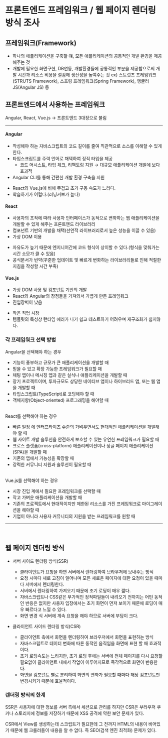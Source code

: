 # 프론트엔드 프레임워크 / 웹 페이지 렌더링 방식 조사 

## 프레임워크(Framework)
- 하나의 애플리케이션을 구축할 떄, 모든 애플리케이션의 공통적인 개발 환경을 제공해주는 것
- 개발에 필요한 화면구현, DB연동, 개발환경들에 공통적인 부분을 제공함으로써 개발 시간과 리소스 비용을 절감해 생산성을 높여주는 것
 ex) 스트럿츠 프레임워크(STRUTS Framework), 스프링 프레임워크(Spring Framework), 앵귤러 JS(Angular JS) 등
 
 ## 프론트엔드에서 사용하는 프레임워크
 Angular, React, Vue.js → 프론트엔드 3대장으로 불림
 
---

#### Angular
- 작성해야 하는 자바스크립트의 코드 길이를 줄여 직관적으로 소스를 이해할 수 있게한다.
- 타입스크립트를 주력 언어로 채택하여 정적 타입을 제공
  - 코드 어시스트, 타입 체크, 리팩토링 지원 → 대규모 애플리케이션 개발에 보다 효과적
- Angular CLI를 통해 간편한 개발 환경 구축을 지원
+ React와 Vue.js에 비해 무겁고 초기 구동 속도가 느리다.
+ 학습하기가 어렵다.(러닝커브가 높다)

#### React
- 사용자의 조작에 따라 사용자 인터페이스가 동적으로 변화하는 웹 애플리케이션을 개발할 수 있게 해주는 프론트엔드 라이브러리
- 컴포넌트 기반의 개발을 채택(선언적 라이브러리로서 높은 성능을 이끌 수 있음)
- 가상 DOM 이용
+ 자유도가 높기 때문에 엔지니어간에 코드 형식이 상이할 수 있다.(형식을 맞춰가는 시간 소모가 클 수 있음)
+ 공식문서가 빈약(꾸준한 업데이트 및 빠르게 변화하는 라이브러리들로 인해 적절한 지침을 작성할 시간 부족)

#### Vue.js
- 가상 DOM 사용 및 컴포넌트 기반의 개발
- React와 Angular의 장점들을 가져와서 가볍게 만든 프레임워크
- 진입장벽이 낮음
+ 작은 직업 시장
+ 템플릿의 특성상 런타임 에러가 나기 쉽고 테스트하기 어려우며 재구조화가 쉽지않다.


### 각 프레임워크 선택 방법
Angular을 선택해야 하는 경우

- 기능이 풍부하고 규모가 큰 애플리케이션을 개발할 때
- 믿을 수 있고 확장 가능한 프레임워크가 필요할 때
- 채팅 앱이나 메시징 앱과 같은 실식나 애플리케이션을 개발할 때
- 장기 프로젝트이며, 투자규모도 상당한 네이티브 앱이나 하이브리드 앱, 또는 웹 앱을 개발할 때
- 타입스크립트(TypeScript)로 코딩해야 할 때
- 객체지향(Object-oriented) 프로그래밍을 해야할 때

<br>
React를 선택해야 하는 경우

- 빠른 일정 에 엔터프라이즈 수준의 가벼우면서도 현대적인 애플리케이션을 개발해야 할 때
- 웹 사이트 개발 솔루션을 안전하게 보호할 수 있는 유연한 프레임워크가 필요할 때
- 크로스 플랫폼(cross-platform) 애플리케이션이나 싱글 페이지 애플리케이션(SPA)을 개발할 때
- 기존의 앱에서 기능성을 확장할 때
- 강력한 커뮤니티 지원과 솔루션이 필요할 때

<br>
Vue.js를 선택해야 하는 경우

- 시장 진입 계에서 필요한 프레임워크를 선택할 때
- 작고 가벼운 애플리케이션을 개발할 때
- 기존의 프로젝트에서 현대적이지만 제한된 리소스를 가진 프레임워크로 마이그레이션을 해야할 때
- 기업이 아니라 사용자 커뮤니티의 지원을 받는 프레임워크를 원할 때

---

<br>

## 웹 페이지 렌더링 방식
- 서버 사이드 렌더링 방식(SSR)
  - 클라이언트가 요청을 하면 서버에서 렌더링하여 브라우저에 보내주는 방식
  - 요청 시마다 새로 고침이 일어나며 모든 새로운 페이지에 대한 요청이 있을 때마다 서버에서 렌더링한다.
  - 서버에서 렌더링하여 가져오기 때문에 초기 로딩이 매우 짧다.
  - 자바스크립트나 CSS같은 부가적인 정적파일들이 내려오기 전까지는 어떤 동적인 반응은 없지만 사용자 입장에서는 초기 화면이 먼저 보이기 때문에 로딩이 매우 빠르다고 느낄 수 있다.
  - 화면 변경 식 서버에 계속 요청을 해야 하므로 서버에 부담이 크다.

- 클라이언트 사이드 렌더링 방식(CSR)
  - 클라이언트 측에서 화면을 렌더링하여 브라우저에서 화면을 표현하는 방식
  - 자바스크립트로 데이터 변화에 따른 동적인 움직임을 화면에 표현 할 때 효과적이다.
  - 초기 로딩속도는 느리지만, 초기 로딩 후에는 서버에 전체 페이지를 다시 요청할 필요없이 클라이언트 내에서 작업이 이루어지므로 즉각적으로 화면이 반응한다.
  - 화면을 컴포넌트 별로 분리하여 화면의 변화가 필요할 때마다 해당 컴포넌트만 변경시키기 때문에 효율적이다. 

### 렌더링 방식의 한계
SSR은 사용자에 대한 정보를 서버 측에서 세션으로 관리를 하지만 CSR은 부라우저 쿠키나 스토리지에 정보를 저장하기 때문에 XSS 공격에 약한 보안 문제가 있다.

CSR에서 View를 생성하는데 스크립트가 필요한데 그 전까지 HTML의 내용이 비어있기 때문에 웹 크롤러들이 내용을 알 수 없다. 즉 SEO(검색 엔진 최적화) 문제가 있다.
